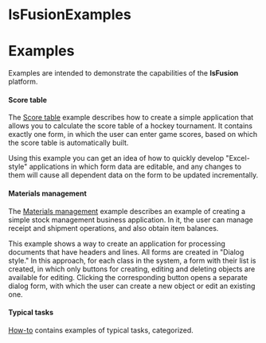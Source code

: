 # lsFusionExamples

# Examples

Examples are intended to demonstrate the capabilities of the **lsFusion** platform.

#### Score table

The [Score table](lsFusionScore_table.md) example describes how to create a simple application that allows you to calculate the score table of a hockey tournament. It contains exactly one form, in which the user can enter game scores, based on which the score table is automatically built.

Using this example you can get an idea of how to quickly develop "Excel-style" applications in which form data are editable, and any changes to them will cause all dependent data on the form to be updated incrementally.

#### Materials management

The [Materials management](lsFusionMaterials_management.md) example describes an example of creating a simple stock management business application. In it, the user can manage receipt and shipment operations, and also obtain item balances.

This example shows a way to create an application for processing documents that have headers and lines. All forms are created in "Dialog style." In this approach, for each class in the system, a form with their list is created, in which only buttons for creating, editing and deleting objects are available for editing. Clicking the corresponding button opens a separate dialog form, with which the user can create a new object or edit an existing one.

#### Typical tasks

[How-to](lsFusionHow-to.md) contains examples of typical tasks, categorized.
